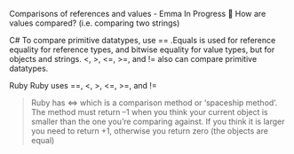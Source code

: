 Comparisons of references and values - Emma In Progress 🍎
How are values compared? (i.e. comparing two strings)

C#
To compare primitive datatypes, use ==
.Equals is used for reference equality for reference types, and bitwise equality for value types, but for objects and strings.
<, >, <=, >=, and != also can compare primitive datatypes.

Ruby
Ruby uses ==, <, >, <=, >=, and !=
> Ruby has <=> which is a comparison method or ‘spaceship method’. The method must return –1 when you think your current object is smaller than the one you’re comparing against. If you think it is larger you need to return +1, otherwise you return zero (the objects are equal)

